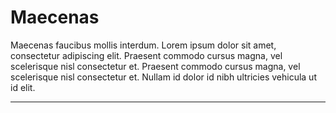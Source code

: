 # Maecenas
Maecenas faucibus mollis interdum. Lorem ipsum dolor sit amet, consectetur adipiscing elit. Praesent commodo cursus magna, vel scelerisque nisl consectetur et. Praesent commodo cursus magna, vel scelerisque nisl consectetur et. Nullam id dolor id nibh ultricies vehicula ut id elit.

---
